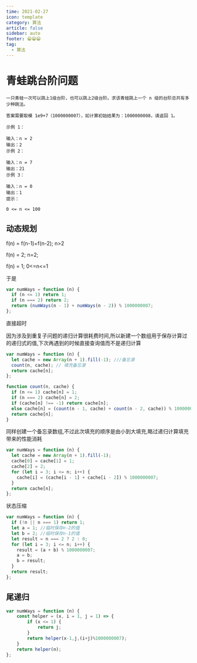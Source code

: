 ```yaml
---
time: 2021-02-27
icon: template
category: 算法
article: false
sidebar: auto
footer: 😁😁😁
tag:
  - 算法
---
```


# 青蛙跳台阶问题

```
一只青蛙一次可以跳上1级台阶，也可以跳上2级台阶。求该青蛙跳上一个 n 级的台阶总共有多少种跳法。

答案需要取模 1e9+7（1000000007），如计算初始结果为：1000000008，请返回 1。

示例 1：

输入：n = 2
输出：2
示例 2：

输入：n = 7
输出：21
示例 3：

输入：n = 0
输出：1
提示：

0 <= n <= 100
```

## 动态规划

f(n) = f(n-1)+f(n-2); n>2

f(n) = 2; n=2;

f(n) = 1; 0<=n<=1

于是

```js
var numWays = function (n) {
  if (n <= 1) return 1;
  if (n === 2) return 2;
  return (numWays(n - 1) + numWays(n - 2)) % 1000000007;
};
```

直接超时

因为涉及到重复子问题的递归计算很耗费时间,所以新建一个数组用于保存计算过的递归式的值,下次再遇到的时候直接查询值而不是递归计算

```js
var numWays = function (n) {
  let cache = new Array(n + 1).fill(-1); ///备忘录
  count(n, cache); // 填充备忘录
  return cache[n];
};

function count(n, cache) {
  if (n <= 1) cache[n] = 1;
  if (n === 2) cache[n] = 2;
  if (cache[n] !== -1) return cache[n];
  else cache[n] = (count(n - 1, cache) + count(n - 2, cache)) % 1000000007;
  return cache[n];
}
```

同样创建一个备忘录数组,不过此次填充的顺序是由小到大填充,略过递归计算填充带来的性能消耗

```js
var numWays = function (n) {
  let cache = new Array(n + 1).fill(-1);
  cache[0] = cache[1] = 1;
  cache[2] = 2;
  for (let i = 3; i <= n; i++) {
    cache[i] = (cache[i - 1] + cache[i - 2]) % 1000000007;
  }
  return cache[n];
};
```

状态压缩

```js
var numWays = function (n) {
  if (!n || n === 1) return 1;
  let a = 1; //临时保存n-2的值
  let b = 2; //临时保存n-1的值
  let result = n === 2 ? 2 : 0;
  for (let i = 3; i <= n; i++) {
    result = (a + b) % 1000000007;
    a = b;
    b = result;
  }
  return result;
};
```

## 尾递归

```js
var numWays = function (n) {
    const helper = (x, i = 1, j = 1) => {
        if (x <= 1) {
            return j;
        }
        return helper(x-1,j,(i+j)%1000000007);
    }
    return helper(n);
};
```
